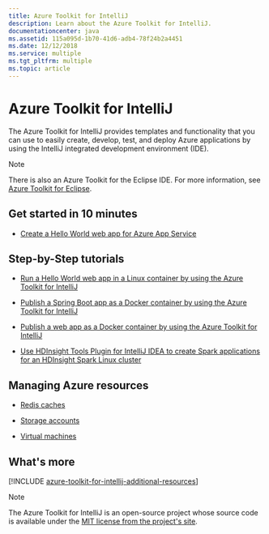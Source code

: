 ```yaml
---
title: Azure Toolkit for IntelliJ
description: Learn about the Azure Toolkit for IntelliJ.
documentationcenter: java
ms.assetid: 115a095d-1b70-41d6-adb4-78f24b2a4451
ms.date: 12/12/2018
ms.service: multiple
ms.tgt_pltfrm: multiple
ms.topic: article
---
```


# Azure Toolkit for IntelliJ

The Azure Toolkit for IntelliJ provides templates and functionality that you can use to easily create, develop, test, and deploy Azure applications by using the IntelliJ integrated development environment (IDE).

> [!NOTE]
> 
> There is also an Azure Toolkit for the Eclipse IDE. For more information, see [Azure Toolkit for Eclipse](../eclipse/azure-toolkit-for-eclipse.md).
> 

## Get started in 10 minutes

* [Create a Hello World web app for Azure App Service](azure-toolkit-for-intellij-create-hello-world-web-app.md)

## Step-by-Step tutorials

* [Run a Hello World web app in a Linux container by using the Azure Toolkit for IntelliJ](azure-toolkit-for-intellij-hello-world-web-app-linux.md)

* [Publish a Spring Boot app as a Docker container by using the Azure Toolkit for IntelliJ](azure-toolkit-for-intellij-publish-spring-boot-docker-app.md)

* [Publish a web app as a Docker container by using the Azure Toolkit for IntelliJ](azure-toolkit-for-intellij-publish-as-docker-container.md)

* [Use HDInsight Tools Plugin for IntelliJ IDEA to create Spark applications for an HDInsight Spark Linux cluster](/azure/hdinsight/hdinsight-apache-spark-intellij-tool-plugin)

## Managing Azure resources

* [Redis caches](azure-toolkit-for-intellij-managing-redis-caches-using-azure-explorer.md)

* [Storage accounts](azure-toolkit-for-intellij-managing-virtual-machines-using-azure-explorer.md)

* [Virtual machines](azure-toolkit-for-intellij-managing-storage-accounts-using-azure-explorer.md)

## What's more

[!INCLUDE [azure-toolkit-for-intellij-additional-resources](../includes/azure-toolkit-for-intellij-additional-resources.md)]
> [!NOTE]
> 
> The Azure Toolkit for IntelliJ is an open-source project whose source code is available under the [MIT license from the project's site](https://github.com/microsoft/azure-tools-for-java).
> 
